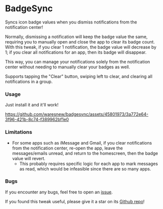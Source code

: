 # BadgeSync

Syncs icon badge values when you dismiss notifications from the notification center!

Normally, dismissing a notification will keep the badge value the same, requiring you to manually open and close the app to clear its badge count. With this tweak, if you clear 1 notification, the badge value will decrease by 1; if you clear all notifications for an app, then its badge will disappear.

This way, you can manage your notifications solely from the notification center without needing to manually clear your badges as well.

Supports tapping the "Clear" button, swiping left to clear, and clearing all notifications in a group.

### Usage

Just install it and it'll work!

https://github.com/waresnew/badgesync/assets/45801973/3a772e64-3f96-421b-8c74-f389962bf1e0

### Limitations

- For some apps such as iMessage and Gmail, if you clear notifications from the notification center, re-open the app, leave the messages/emails unread, and return to the homescreen, then the badge value will revert.
    - This probably requires specific logic for each app to mark messages as read, which would be infeasible since there are so many apps.

### Bugs

If you encounter any bugs, feel free to open an [issue](https://github.com/waresnew/badgesync/issues).

If you found this tweak useful, please give it a star on its [Github repo](https://github.com/waresnew/badgesync)!

